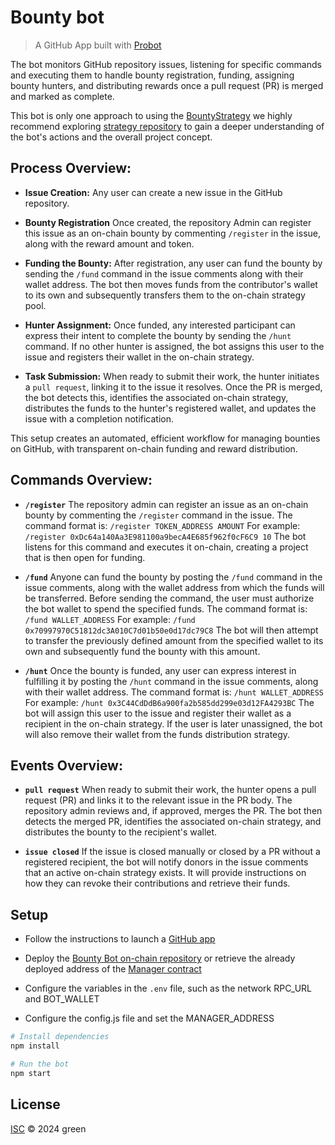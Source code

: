 # Bounty bot 

> A GitHub App built with [Probot](https://github.com/probot/probot)

The bot monitors GitHub repository issues, listening for specific commands and executing them to handle bounty registration, funding, assigning bounty hunters, and distributing rewards once a pull request (PR) is merged and marked as complete.

This bot is only one approach to using the [BountyStrategy](https://github.com/alexandr-masl/evm_bounty) we highly recommend exploring [strategy repository](https://github.com/alexandr-masl/evm_bounty) to gain a deeper understanding of the bot's actions and the overall project concept. 

## Process Overview:

- **Issue Creation:** Any user can create a new issue in the GitHub repository. 

- **Bounty Registration** Once created, the repository Admin can register this issue as an on-chain bounty by commenting `/register` in the issue, along with the reward amount and token.

- **Funding the Bounty:** After registration, any user can fund the bounty by sending the `/fund` command in the issue comments along with their wallet address. The bot then moves funds from the contributor's wallet to its own and subsequently transfers them to the on-chain strategy pool.

- **Hunter Assignment:** Once funded, any interested participant can express their intent to complete the bounty by sending the `/hunt` command. If no other hunter is assigned, the bot assigns this user to the issue and registers their wallet in the on-chain strategy.

- **Task Submission:** When ready to submit their work, the hunter initiates a `pull request`, linking it to the issue it resolves. Once the PR is merged, the bot detects this, identifies the associated on-chain strategy, distributes the funds to the hunter's registered wallet, and updates the issue with a completion notification.

This setup creates an automated, efficient workflow for managing bounties on GitHub, with transparent on-chain funding and reward distribution.


## Commands Overview:

- **`/register`**
    The repository admin can register an issue as an on-chain bounty by commenting the `/register` command in the issue. 
    The command format is: `/register TOKEN_ADDRESS AMOUNT` 
    For example: `/register 0xDc64a140Aa3E981100a9becA4E685f962f0cF6C9 10` 
    The bot listens for this command and executes it on-chain, creating a project that is then open for funding.

- **`/fund`** 
    Anyone can fund the bounty by posting the `/fund` command in the issue comments, along with the wallet address from which the funds will be transferred. Before sending the command, the user must authorize the bot wallet to spend the specified funds. 
    The command format is: `/fund WALLET_ADDRESS`
    For example: `/fund 0x70997970C51812dc3A010C7d01b50e0d17dc79C8`
    The bot will then attempt to transfer the previously defined amount from the specified wallet to its own and subsequently fund the bounty with this amount.

- **`/hunt`**
    Once the bounty is funded, any user can express interest in fulfilling it by posting the `/hunt` command in the issue comments, along with their wallet address. 
    The command format is: `/hunt WALLET_ADDRESS`
    For example: `/hunt 0x3C44CdDdB6a900fa2b585dd299e03d12FA4293BC`
    The bot will assign this user to the issue and register their wallet as a recipient in the on-chain strategy. If the user is later unassigned, the bot will also remove their wallet from the funds distribution strategy.


## Events Overview:

- **`pull request`**
    When ready to submit their work, the hunter opens a pull request (PR) and links it to the relevant issue in the PR body. The repository admin reviews and, if approved, merges the PR. 
    The bot then detects the merged PR, identifies the associated on-chain strategy, and distributes the bounty to the recipient's wallet.

- **`issue closed`** 
    If the issue is closed manually or closed by a PR without a registered recipient, the bot will notify donors in the issue comments that an active on-chain strategy exists. 
    It will provide instructions on how they can revoke their contributions and retrieve their funds.


## Setup

- Follow the instructions to launch a [GitHub app](https://docs.github.com/en/apps/creating-github-apps/writing-code-for-a-github-app/quickstart)

- Deploy the [Bounty Bot on-chain repository](https://github.com/alexandr-masl/evm_bounty) or retrieve the already deployed address of the [Manager contract](https://github.com/alexandr-masl/evm_bounty/blob/main/src/Manager.sol)

- Configure the variables in the `.env` file, such as the network RPC_URL and BOT_WALLET

- Configure the config.js file and set the MANAGER_ADDRESS

```sh
# Install dependencies
npm install

# Run the bot
npm start
```

## License

[ISC](LICENSE) © 2024 green
